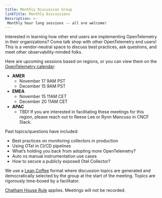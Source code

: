 ```yaml
---
title: Monthly Discussion Group
linkTitle: Monthly Discussions
Description: >-
 Monthly hour long sessions -- all are welcome!
---
```


Interested in learning how other end users are implementing OpenTelemetry
in their organizations? Come talk shop with other OpenTelemetry end users! 
This is a vendor-neutral space to discuss best practices, ask questions,
and meet other observability-minded folks. 

Here are upcoming sessions based on regions, or you can view them on the [OpenTelemetry calendar](https://github.com/open-telemetry/community#calendar): 

* **AMER** 
  * November 17 9AM PST
  * December 15 9AM PST
* **EMEA** 
  * November 15 11AM CET
  * December 20 11AM CET
* **APAC** 
  * TBD! If you are interested in facilitating these meetings for this region, please reach out to Reese Lee or Rynn Mancuso in CNCF Slack.

Past topics/questions have included:
* Best practices on monitoring collectors in production
* Using OTel in CI/CD pipelines
* What’s holding you back from adopting more OpenTelemetry?
* Auto vs manual instrumentation use cases
* How to secure a publicly exposed Otel Collector?

 We use a [Lean Coffee](https://leancoffee.org/) format where discussion topics
  are generated and democratically selected by the group at the start of the
  meeting. Topics are rigorously time-boxed by a facilitator.

[Chatham House Rule](https://www.chathamhouse.org/about-us/chatham-house-rule)
  applies. Meetings will not be recorded. 
